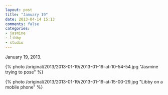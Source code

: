 ```yaml
---
layout: post
title: "January 19"
date: 2013-04-14 15:13
comments: false
categories:
- jasmine
- libby
- studio
---
```

January 19, 2013.

{% photo /original/2013/2013-01-19/2013-01-19-at-10-54-54.jpg "Jasmine trying to pose" %}

{% photo /original/2013/2013-01-19/2013-01-19-at-15-00-29.jpg "Libby on a mobile phone" %}
